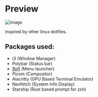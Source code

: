 # Preview

![image](https://user-images.githubusercontent.com/39441413/205927424-65b073cd-17a7-4124-90e3-1c84b56e45b5.png)

Inspired by other linux dotfiles.

## Packages used:
- i3 (Window Manager)
- Polybar (Status bar)
- [Rofi](https://github.com/adi1090x/rofi) (Menu launcher)
- Picom (Compositor)
- Alacritty (GPU Based Terminal Emulator)
- Neofetch (System Info Display)
- Starship (Rust based prompt for zsh)
